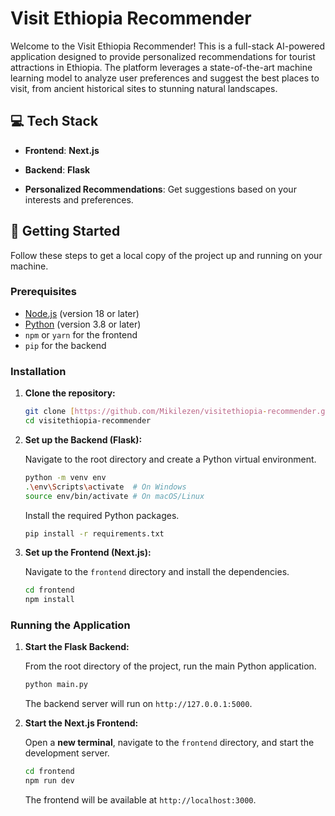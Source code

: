 # Visit Ethiopia Recommender

Welcome to the Visit Ethiopia Recommender! This is a full-stack AI-powered application designed to provide personalized recommendations for tourist attractions in Ethiopia. The platform leverages a state-of-the-art machine learning model to analyze user preferences and suggest the best places to visit, from ancient historical sites to stunning natural landscapes.

## 💻 Tech Stack

- **Frontend**: **Next.js**
- **Backend**: **Flask**

- **Personalized Recommendations**: Get suggestions based on your interests and preferences.

## 🚀 Getting Started

Follow these steps to get a local copy of the project up and running on your machine.

### Prerequisites

- [Node.js](https://nodejs.org/) (version 18 or later)
- [Python](https://www.python.org/downloads/) (version 3.8 or later)
- `npm` or `yarn` for the frontend
- `pip` for the backend

### Installation

1.  **Clone the repository:**
    ```bash
    git clone [https://github.com/Mikilezen/visitethiopia-recommender.git](https://github.com/Mikilezen/visitethiopia-recommender.git)
    cd visitethiopia-recommender
    ```

2.  **Set up the Backend (Flask):**
    
    Navigate to the root directory and create a Python virtual environment.
    ```bash
    python -m venv env
    .\env\Scripts\activate  # On Windows
    source env/bin/activate # On macOS/Linux
    ```
    Install the required Python packages.
    ```bash
    pip install -r requirements.txt
    ```

3.  **Set up the Frontend (Next.js):**
    
    Navigate to the `frontend` directory and install the dependencies.
    ```bash
    cd frontend
    npm install
    ```

### Running the Application

1.  **Start the Flask Backend:**
    
    From the root directory of the project, run the main Python application.
    ```bash
    python main.py
    ```
    The backend server will run on `http://127.0.0.1:5000`.

2.  **Start the Next.js Frontend:**
    
    Open a **new terminal**, navigate to the `frontend` directory, and start the development server.
    ```bash
    cd frontend
    npm run dev
    ```
    The frontend will be available at `http://localhost:3000`.
